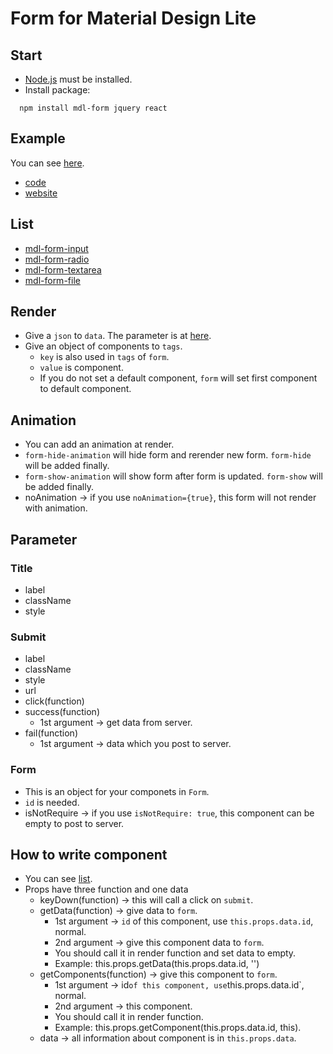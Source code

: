 # Form for Material Design Lite

## Start

- [Node.js](https://nodejs.org/en/) must be installed.
- Install package:
```
  npm install mdl-form jquery react 
```

## Example

You can see [here](https://github.com/HsuTing/mdl-form-example/tree/gh-pages).

- [code](https://github.com/HsuTing/mdl-form-example/blob/gh-pages/src/index.jsx)
- [website](http://hsuting.github.io/mdl-form-example/)

## List

- [mdl-form-input](https://github.com/HsuTing/mdl-form-input)
- [mdl-form-radio](https://github.com/HsuTing/mdl-form-radio)
- [mdl-form-textarea](https://github.com/HsuTing/mdl-form-textarea)
- [mdl-form-file](https://github.com/HsuTing/mdl-form-file)

## Render

- Give a `json` to `data`. The parameter is at [here](https://github.com/HsuTing/mdl-form#parameter).
- Give an object of components to `tags`.
  * `key` is also used in `tags` of `form`.
  * `value` is component.
  * If you do not set a default component, `form` will set first component to default component.

## Animation

- You can add an animation at render.
- `form-hide-animation` will hide form and rerender new form. `form-hide` will be added finally.
- `form-show-animation` will show form after form is updated. `form-show` will be added finally.
- noAnimation -> if you use `noAnimation={true}`, this form will not render with animation.

## Parameter

### Title

- label
- className
- style

### Submit

- label
- className
- style
- url
- click(function)
- success(function)
  * 1st argument -> get data from server.
- fail(function)
  * 1st argument -> data which you post to server.

### Form

- This is an object for your componets in `Form`.
- `id` is needed.
- isNotRequire -> if you use `isNotRequire: true`, this component can be empty to post to server. 

## How to write component

- You can see [list](https://github.com/HsuTing/mdl-form#list).
- Props have three function and one data
  * keyDown(function) -> this will call a click on `submit`.
  * getData(function) -> give data to `form`.
    + 1st argument -> `id` of this component, use `this.props.data.id`, normal.
    + 2nd argument -> give this component data to `form`.
    + You should call it in render function and set data to empty.
    + Example: this.props.getData(this.props.data.id, '')
  * getComponents(function) -> give this component to `form`.
    + 1st argument -> id` of this component, use `this.props.data.id`, normal.
    + 2nd argument -> this component.
    + You should call it in render function.
    + Example: this.props.getComponent(this.props.data.id, this).
  * data -> all information about component is in `this.props.data`.
